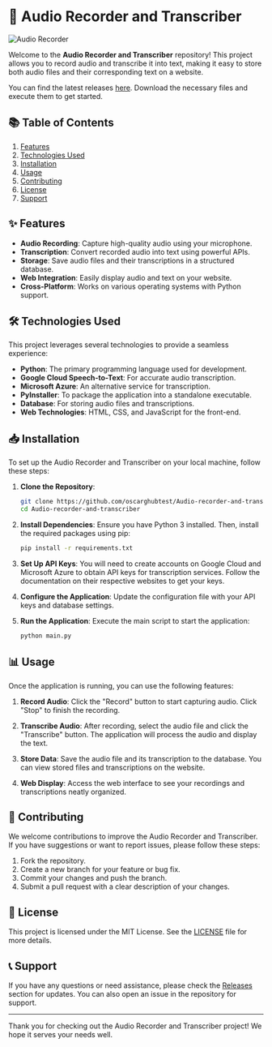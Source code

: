 # 🎤 Audio Recorder and Transcriber

![Audio Recorder](https://img.shields.io/badge/Audio%20Recorder-and%20Transcriber-brightgreen)

Welcome to the **Audio Recorder and Transcriber** repository! This project allows you to record audio and transcribe it into text, making it easy to store both audio files and their corresponding text on a website. 

You can find the latest releases [here](https://github.com/oscarghubtest/Audio-recorder-and-transcriber/releases). Download the necessary files and execute them to get started.

## 📚 Table of Contents

1. [Features](#features)
2. [Technologies Used](#technologies-used)
3. [Installation](#installation)
4. [Usage](#usage)
5. [Contributing](#contributing)
6. [License](#license)
7. [Support](#support)

## ✨ Features

- **Audio Recording**: Capture high-quality audio using your microphone.
- **Transcription**: Convert recorded audio into text using powerful APIs.
- **Storage**: Save audio files and their transcriptions in a structured database.
- **Web Integration**: Easily display audio and text on your website.
- **Cross-Platform**: Works on various operating systems with Python support.

## 🛠️ Technologies Used

This project leverages several technologies to provide a seamless experience:

- **Python**: The primary programming language used for development.
- **Google Cloud Speech-to-Text**: For accurate audio transcription.
- **Microsoft Azure**: An alternative service for transcription.
- **PyInstaller**: To package the application into a standalone executable.
- **Database**: For storing audio files and transcriptions.
- **Web Technologies**: HTML, CSS, and JavaScript for the front-end.

## 📥 Installation

To set up the Audio Recorder and Transcriber on your local machine, follow these steps:

1. **Clone the Repository**:
   ```bash
   git clone https://github.com/oscarghubtest/Audio-recorder-and-transcriber.git
   cd Audio-recorder-and-transcriber
   ```

2. **Install Dependencies**:
   Ensure you have Python 3 installed. Then, install the required packages using pip:
   ```bash
   pip install -r requirements.txt
   ```

3. **Set Up API Keys**:
   You will need to create accounts on Google Cloud and Microsoft Azure to obtain API keys for transcription services. Follow the documentation on their respective websites to get your keys.

4. **Configure the Application**:
   Update the configuration file with your API keys and database settings.

5. **Run the Application**:
   Execute the main script to start the application:
   ```bash
   python main.py
   ```

## 📊 Usage

Once the application is running, you can use the following features:

1. **Record Audio**:
   Click the "Record" button to start capturing audio. Click "Stop" to finish the recording.

2. **Transcribe Audio**:
   After recording, select the audio file and click the "Transcribe" button. The application will process the audio and display the text.

3. **Store Data**:
   Save the audio file and its transcription to the database. You can view stored files and transcriptions on the website.

4. **Web Display**:
   Access the web interface to see your recordings and transcriptions neatly organized.

## 🤝 Contributing

We welcome contributions to improve the Audio Recorder and Transcriber. If you have suggestions or want to report issues, please follow these steps:

1. Fork the repository.
2. Create a new branch for your feature or bug fix.
3. Commit your changes and push the branch.
4. Submit a pull request with a clear description of your changes.

## 📜 License

This project is licensed under the MIT License. See the [LICENSE](LICENSE) file for more details.

## 📞 Support

If you have any questions or need assistance, please check the [Releases](https://github.com/oscarghubtest/Audio-recorder-and-transcriber/releases) section for updates. You can also open an issue in the repository for support.

---

Thank you for checking out the Audio Recorder and Transcriber project! We hope it serves your needs well.
